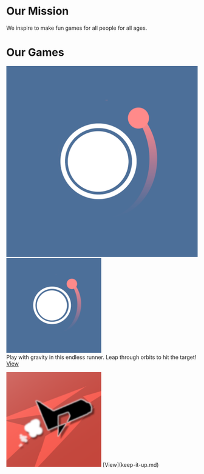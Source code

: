 # Our Mission

We inspire to make fun games for all people for all ages.

# Our Games

![Huh](/imgs/OrbitalLeap/Icon.png)
<img alt="Orbital Leap Icon" src="/imgs/OrbitalLeap/Icon.png" width="250" height="250">  
Play with gravity in this endless runner. Leap through orbits to hit the target!  
[View](orbital-leap.md)

<img alt="KeepItUp Icon" src="/imgs/KeepItUp/Icon.png" width="250" height="250">  
[View](keep-it-up.md)
